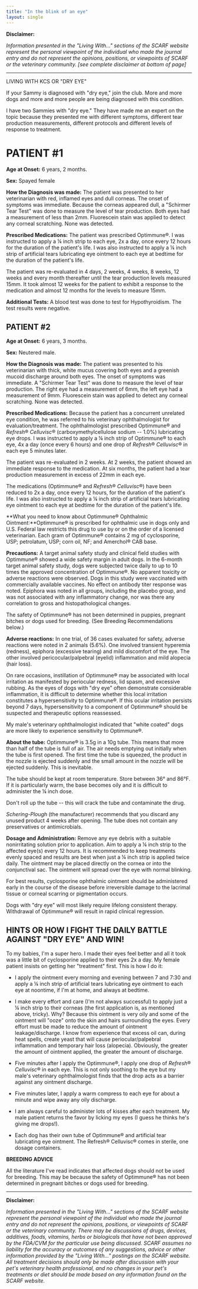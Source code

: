 ```yaml
---
title: "In the blink of an eye"
layout: single
---
```


**Disclaimer:**

_Information presented in the "Living With..." sections of the SCARF website represent the personal viewpoint of the individual who made the journal entry and do not represent the opinions, positions, or viewpoints of SCARF or the veterinary community. [see complete disclaimer at bottom of page]_

---

LIVING WITH KCS OR "DRY EYE"

If your Sammy is diagnosed with "dry eye," join the club. More and more
dogs and more and more people are being diagnosed with this condition.

I have two Sammies with "dry eye." They have made me an expert on the
topic because they presented me with different symptoms, different tear
production measurements, different protocols and different levels of
response to treatment.

# PATIENT #1

**Age at Onset:** 6 years, 2 months.

**Sex:** Spayed female

**How the Diagnosis was made:** The patient was presented to her
veterinarian with red, inflamed eyes and dull corneas. The onset of
symptoms was immediate. Because the corneas appeared dull, a "Schirmer
Tear Test" was done to measure the level of tear production. Both eyes
had a measurement of less than 2mm. Fluorescein stain was applied to
detect any corneal scratching. None was detected.

**Prescribed Medications:** The patient was prescribed Optimmune®. I was
instructed to apply a ¼ inch strip to each eye, 2x a day, once every 12
hours for the duration of the patient's life. I was also instructed to
apply a ¼ inch strip of artificial tears lubricating eye ointment to
each eye at bedtime for the duration of the patient's life.

The patient was re-evaluated in 4 days, 2 weeks, 4 weeks, 8 weeks, 12
weeks and every month thereafter until the tear production levels
measured 15mm. It took almost 12 weeks for the patient to exhibit a
response to the medication and almost 12 months for the levels to
measure 15mm.

**Additional Tests:** A blood test was done to test for Hypothyroidism.
The test results were negative.

## PATIENT #2

**Age at Onset:** 6 years, 3 months.

**Sex:** Neutered male.

**How the Diagnosis was made:** The patient was presented to his
veterinarian with thick, white mucus covering both eyes and a greenish
mucoid discharge around both eyes. The onset of symptoms was immediate.
A "Schirmer Tear Test" was done to measure the level of tear production.
The right eye had a measurement of 6mm, the left eye had a measurement
of 9mm. Fluorescein stain was applied to detect any corneal scratching.
None was detected.

**Prescribed Medications:** Because the patient has a concurrent
unrelated eye condition, he was referred to his veterinary
ophthalmologist for evaluation/treatment. The ophthalmologist prescribed
Optimmune® and *Refresh*® *Celluvisc*® (carboxymethylcellulose sodium --
1.0%) lubricating eye drops. I was instructed to apply a ¼ inch strip of
Optimmune® to each eye, 4x a day (once every 6 hours) and one drop
of *Refresh*® *Celluvisc*® in each eye 5 minutes later.

The patient was re-evaluated in 2 weeks. At 2 weeks, the patient showed
an immediate response to the medication. At six months, the patient had
a tear production measurement in excess of 22mm in each eye.

The medications (Optimmune® and *Refresh*® *Celluvisc*®) have been
reduced to 2x a day, once every 12 hours, for the duration of the
patient's life. I was also instructed to apply a ¼ inch strip of
artificial tears lubricating eye ointment to each eye at bedtime for the
duration of the patient's life.

**What you need to know about Optimmune® Ophthalmic
Ointment:**Optimmune® is prescribed for ophthalmic use in dogs only and
U.S. Federal law restricts this drug to use by or on the order of a
licensed veterinarian. Each gram of Optimmune® contains 2 mg of
cyclosporine, USP; petrolatum, USP; corn oil, NF; and Amerchol® CAB
base.

**Precautions:** A target animal safety study and clinical field studies
with Optimmune® showed a wide safety margin in adult dogs. In the
6-month target animal safety study, dogs were subjected twice daily to
up to 10 times the approved concentration of Optimmune®. No apparent
toxicity or adverse reactions were observed. Dogs in this study were
vaccinated with commercially available vaccines. No effect on antibody
titer response was noted. Epiphora was noted in all groups, including
the placebo group, and was not associated with any inflammatory change,
nor was there any correlation to gross and histopathological changes.

The safety of Optimmune® has not been determined in puppies, pregnant
bitches or dogs used for breeding. (See Breeding Recommendations below.)

**Adverse reactions:** In one trial, of 36 cases evaluated for safety,
adverse reactions were noted in 2 animals (5.6%). One involved transient
hyperemia (redness), epiphora (excessive tearing) and mild discomfort of
the eye. The other involved pericocular/palpebral (eyelid) inflammation
and mild alopecia (hair loss).

On rare occasions, instillation of Optimmune® may be associated with
local irritation as manifested by periocular redness, lid spasm, and
excessive rubbing. As the eyes of dogs with "dry eye" often demonstrate
considerable inflammation, it is difficult to determine whether this
local irritation constitutes a hypersensitivity to Optimmune®. If this
ocular irritation persists beyond 7 days, hypersensitivity to a
component of Optimmune® should be suspected and therapeutic options
reassessed.

My male's veterinary ophthalmologist indicated that "white coated" dogs
are more likely to experience sensitivity to Optimmune®.

**About the tube:** Optimmune® is 3.5g in a 10g tube. This means that
more than half of the tube is full of air. The air needs emptying out
initially when the tube is first opened. The first time the tube is
squeezed, the product in the nozzle is ejected suddenly and the small
amount in the nozzle will be ejected suddenly. This is inevitable.

The tube should be kept at room temperature. Store between 36° and 86°F.
If it is particularly warm, the base becomes oily and it is difficult to
administer the ¼ inch dose.

Don't roll up the tube -- this will crack the tube and contaminate the
drug.

_Schering-Plough_ (the manufacturer) recommends that you discard any
unused product 4 weeks after opening. The tube does not contain any
preservatives or antimicrobials.

**Dosage and Administration:** Remove any eye debris with a suitable
nonirritating solution prior to application. Aim to apply a ¼ inch strip
to the affected eye(s) every 12 hours. It is recommended to keep
treatments evenly spaced and results are best when just a ¼ inch strip
is applied twice daily. The ointment may be placed directly on the
cornea or into the conjunctival sac. The ointment will spread over the
eye with normal blinking.

For best results, cyclosporine ophthalmic ointment should be
administered early in the course of the disease before irreversible
damage to the lacrimal tissue or corneal scarring or pigmentation
occurs.

Dogs with "dry eye" will most likely require lifelong consistent
therapy. Withdrawal of Optimmune® will result in rapid clinical
regression.

## HINTS OR HOW I FIGHT THE DAILY BATTLE AGAINST "DRY EYE" AND WIN!

To my babies, I'm a super hero. I made their eyes feel better and all it
took was a little bit of cyclosporine applied to their eyes 2x a day. My
female patient insists on getting her "treatment" first. This is how I
do it:

- I apply the ointment every morning and evening between 7 and 7:30
  and apply a ¼ inch strip of artificial tears lubricating eye
  ointment to each eye at noontime, if I'm at home, and always at
  bedtime.

- I make every effort and care (I'm not always successful) to apply
  just a ¼ inch strip to their corneas (the first application is, as
  mentioned above, tricky). Why? Because this ointment is very oily
  and some of the ointment will "ooze" onto the skin and hairs
  surrounding the eyes. Every effort must be made to reduce the amount
  of ointment leakage/discharge. I know from experience that excess
  oil can, during heat spells, create yeast that will cause
  periocular/palpebral inflammation and temporary hair loss
  (alopecia). Obviously, the greater the amount of ointment applied,
  the greater the amount of discharge.

- Five minutes after I apply the Optimmune®, I apply one drop
  of *Refresh*® *Celluvisc*® in each eye. This is not only soothing to
  the eye but my male's veterinary ophthalmologist finds that the drop
  acts as a barrier against any ointment discharge.

- Five minutes later, I apply a warm compress to each eye for about a
  minute and wipe away any oily discharge.

- I am always careful to administer lots of kisses after each
  treatment. My male patient returns the favor by licking my eyes (I
  guess he thinks he's giving me drops!).

- Each dog has their own tube of Optimmune® and artificial tear
  lubricating eye ointment. The Refresh® Celluvisc® comes in sterile,
  one dosage containers.

**BREEDING ADVICE**

All the literature I've read indicates that affected dogs should not be
used for breeding. This may be because the safety of Optimmune® has not
been determined in pregnant bitches or dogs used for breeding.

---

**Disclaimer:**

_Information presented in the "Living With..." sections of the SCARF website represent the personal viewpoint of the individual who made the journal entry and do not represent the opinions, positions, or viewpoints of SCARF or the veterinary community. There may be discussions of drugs, devices, additives, foods, vitamins, herbs or biologicals that have not been approved by the FDA/CVM for the particular use being discussed. SCARF assumes no liability for the accuracy or outcomes of any suggestions, advice or other information provided by the "Living With..." postings on the SCARF website. All treatment decisions should only be made after discussion with your pet's veterinary health professional, and no changes in your pet's treatments or diet should be made based on any information found on the SCARF website._
